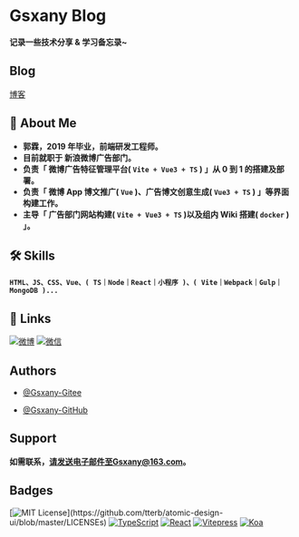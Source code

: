 # Gsxany Blog

**记录一些技术分享 & 学习备忘录~**

## Blog

[博客](https://www.gsxany.com)

## 🚀 About Me

- **郭霖，2019 年毕业，前端研发工程师。**
- **目前就职于 新浪微博广告部门。**
- **负责「 微博广告特征管理平台( `Vite + Vue3 + TS` ) 」从 0 到 1 的搭建及部署。**
- **负责「 微博 App 博文推广( `Vue` )、广告博文创意生成( `Vue3 + TS` ) 」等界面构建工作。**
- **主导「 广告部门网站构建( `Vite + Vue3 + TS` )以及组内 Wiki 搭建( `docker` ) 」。**

## 🛠 Skills

**`HTML、JS、CSS、Vue、( TS｜Node｜React｜小程序 )、( Vite｜Webpack｜Gulp｜MongoDB )...`**

## 🔗 Links

[![微博](https://img.shields.io/badge/weibo-d13a34?style=for-the-badge&logo=sina-weibo&logoColor=white)](https://weibo.com/u/7842190617)
[![微信](https://img.shields.io/badge/%E5%BE%AE%E4%BF%A1-95d258?style=for-the-badge&logo=wechat&logoColor=white)](https://www.gsxany.com/qr-code/wx/)

## Authors

- [@Gsxany-Gitee](https://gitee.com/gsxany)

- [@Gsxany-GitHub](https://github.com/gsxany)

## Support

**如需联系，请发送电子邮件至Gsxany@163.com。**

## Badges

[![MIT License](https://img.shields.io/apm/l/atomic-design-ui.svg?)](https://github.com/tterb/atomic-design-ui/blob/master/LICENSEs)
[![TypeScript](https://img.shields.io/badge/Typescript-4.1+-80d8f7?labelColor=blue&color=fff)](https://github.com/microsoft/TypeScript)
[![React](https://img.shields.io/badge/React-17.0+-80d8f7?labelColor=80d8f7&color=fff)](https://github.com/facebook/react)
[![Vitepress](https://img.shields.io/badge/Vitepress-4.1+-6fbd91?labelColor=42b983&color=fff)](https://github.com/vuejs/vitepress)
[![Koa](https://img.shields.io/badge/koa-2.7+-6fbd91?labelColor=000&color=fff)](https://github.com/koajs/koa)
